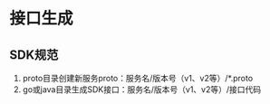 # 接口生成

## SDK规范
1. proto目录创建新服务proto：服务名/版本号（v1、v2等）/*.proto
2. go或java目录生成SDK接口：服务名/版本号（v1、v2等）/接口代码
